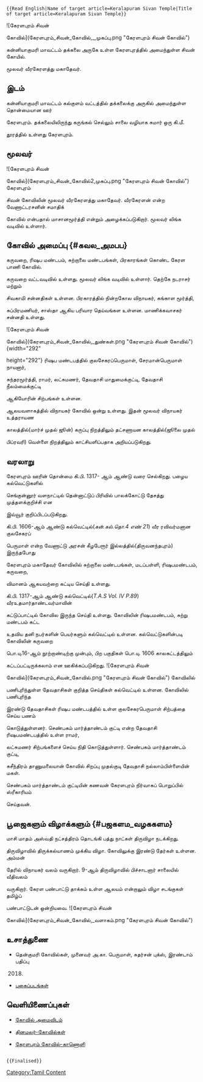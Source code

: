 ```{=mediawiki}
{{Read English|Name of target article=Keralapuram Sivan Temple|Title of target article=Keralapuram Sivan Temple}}
```
![கேரளபுரம் சிவன்
கோவில்](கேரளபுரம்_சிவன்_கோவில்,_,முகப்பு.png "கேரளபுரம் சிவன் கோவில்")
கன்னியாகுமரி மாவட்டம் தக்கலை அருகே உள்ள கேரளபுரத்தில் அமைந்துள்ள சிவன் கோயில்.
மூலவர் வீரகேரளத்து மகாதேவர்.

## இடம்

கன்னியாகுமரி மாவட்டம் கல்குளம் வட்டத்தில் தக்கலைக்கு அருகில் அமைந்துள்ள தொன்மையான ஊர்
கேரளபுரம். தக்கலையிலிருந்து கருங்கல் செல்லும் சாலை வழியாக சுமார் ஒரு கி.மீ.
தூரத்தில் உள்ளது கேரளபுரம்.

## மூலவர்

![கேரளபுரம் சிவன்
கோவில்](கேரளபுரம்_சிவன்_கோவில்2,முகப்பு.png "கேரளபுரம் சிவன் கோவில்") கேரளபுரம்
சிவன் கோவிலின் மூலவர் வீரகேரளத்து மகாதேவர். வீரகேரளன் என்ற வேணாட்டரசனின் சமாதிக்
கோவில் என்பதால் மாசானமூர்த்தி என்றும் அழைக்கப்படுகிறார். மூலவர் லிங்க வடிவில் உள்ளார்.

## கோவில் அமைப்பு {#கவல_அமபப}

கருவறை, ரிஷப மண்டபம், சுற்றாலை மண்டபங்கள், பிரகாரங்கள் கொண்ட கேரள பாணி கோவில்.
கருவறை வட்டவடிவில் உள்ளது. மூலவர் லிங்க வடிவில் உள்ளார். தெற்கே நடராசர் மற்றும்
சிவகாமி சன்னதிகள் உள்ளன. பிரகாரத்தில் நின்றகோல விநாயகர், கங்காள மூர்த்தி,
சுப்பிரமணியர், சாஸ்தா ஆகிய பரிவார தெய்வங்கள உள்ளன. மாணிக்கவாசகர் சன்னதி உள்ளது.
![கேரளபுரம் சிவன்
கோவில்](கேரளபுரம்_சிவன்_கோவில்,_துண்கள்.png "கேரளபுரம் சிவன் கோவில்"){width="292"
height="292"} ரிஷப மண்டபத்தில் குலசேகரப்பெருமாள், சேரமான்பெருமாள் நாயனார்,
சுந்தரமூர்த்தி, ராமர், லட்சுமணர், தேவதாசி மாதுமைக்குட்டி, தேவதாசி நீலம்மைக்குட்டி
ஆகியோரின் சிற்பங்கள் உள்ளன.

ஆலயவளாகத்தில் விநாயகர் கோவில் ஒன்று உள்ளது. இதன் மூலவர் விநாயகர் உத்தராயண
காலத்தில்(மார்ச் முதல் ஜூன்) கருப்பு நிறத்திலும் தட்சணாயன காலத்தில்(ஜூலை முதல்
பிப்ரவரி) வெள்ளை நிறத்திலும் காட்சியளிப்பதாக அறியப்படுகிறது.

## வரலாறு

கேரளபுரம் ஊரின் தொன்மை கி.பி. 1317- ஆம் ஆண்டு வரை செல்கிறது. பழைய கல்வெட்டுகளில்
செங்குன்னூர் வளநாட்டில் தென்னாட்டுப் பிரிவில் பாலக்கோட்டு தேசத்து முத்தளக்குறிச்சி என
இவ்வூர் குறிப்பிடப்படுகிறது.

கி.பி. 1606-ஆம் ஆண்டு கல்வெட்டில்(*கன்.கல்.தொ.4 எண் 21*) வீர ரவிவர்மனான குலசேகரப்
பெருமாள் என்ற வேணாட்டு அரசன் கீழபேரூர் இல்லத்தில்(திருவனந்தபுரம்) இருந்தபோது
கேரளபுரம் மகாதேவர் கோவிலில் சுற்றாலை மண்டபங்கள், மடப்பள்ளி, ரிஷபமண்டபம், கருவறை,
விமானம் ஆகயவற்றை கட்டிய செய்தி உள்ளது.

கி.பி. 1317-ஆம் ஆண்டு கல்வெட்டில்(*T.A.S Vol. IV P.89*) வீரஉதமார்தாண்டவர்மாவின்
கட்டுப்பாட்டில் கோவில இருந்த செய்தி உள்ளது. கோவிலின் ரிஷபமண்டபம், சுற்று மண்டபம் கட்ட
உதவிய தனி நபர்களின் பெயர்களும் கல்வெட்டில் உள்ளன. கல்வெட்டுகளின்படி கோவிலின் கருவறை
பொ.யு.16-ஆம் நூற்றாண்டிற்கு முன்பும், பிற பகுதிகள் பொ.யு. 1606 காலகட்டத்திலும்
கட்டப்பட்டிருக்கலாம் என ஊகிக்கப்படுகிறது. ![கேரளபுரம் சிவன்
கோவில்](கேரளபுரம்_சிவன்_கோவில்.png "கேரளபுரம் சிவன் கோவில்") கோவிலில்
பணிபுரிந்துள்ள தேவதாசிகள் குறித்த செய்திகள் கல்வெட்டில் உள்ளன. கோவிலில் பணிபுரிந்த
இரண்டு தேவதாசிகள் ரிஷப மண்டபத்தில் உள்ள குலசேகரபெருமாள் சிற்பத்தை செய்ய பணம்
கொடுத்துள்ளனர். செண்பகம் மார்த்தாண்டம் குட்டி என்ற தேவதாசி ரிஷபமண்டபத்தில் உள்ள ராமர்,
லட்சுமணர் சிற்பங்களைச் செய்ய நிதி கொடுத்துள்ளார். செண்பகம் மார்த்தாண்டம் குட்டி,
சுசீந்திரம் தாணுமலையான் கோவில் சிறப்பு முதல்குடி தேவதாசி நல்லாம்பிள்ளையின் மகள்.
செண்பகம் மார்த்தாண்டம் குட்டியின் கணவன் கேரளபுரம் நிர்வாகப் பொறுப்பில் ஸ்ரீகாரியம்
செய்தவன்.

## பூஜைகளும் விழாக்களும் {#பஜகளம_வழககளம}

மாசி மாதம் அஸ்வதி நட்சத்திரம் தொடங்கி பத்து நாட்கள் திருவிழா நடக்கிறது.
திருவிழாவில் திருக்கல்யாணம் முக்கிய விழா. கோவிலுக்கு இரண்டு தேர்கள் உள்ளன. அம்மன்
தேரில் விநாயகர் வலம் வருகிறார். 9-ஆம் திருவிழாவில் பிச்சாடனார் சாலையில் வீதிவலம்
வருகிறார். கேரள பண்பாட்டு தாக்கம் உள்ள ஆலயம் என்றாலும் விழா சடங்குகள் தமிழ்ப்
பண்பாட்டுடன் ஒன்றியவை. ![கேரளபுரம் சிவன்
கோவில்](கேரளபுரம்_சிவன்_கோவில்,_வளாகம்.png "கேரளபுரம் சிவன் கோவில்")

## உசாத்துணை

-   தென்குமரி கோவில்கள், முனைவர் அ.கா. பெருமாள், சுதர்சன் புக்ஸ், இரண்டாம் பதிப்பு
    2018.
-   [புகைப்படங்கள்](https://www.google.com/maps/place/Keralapuram+Mahadevar+temple+%26+Adhisaya+Vinayakar+Temple/@8.2455502,77.3089289,3a,75y,90t/data=!3m8!1e2!3m6!1sAF1QipPMSrGB0ZCSXihxSVK_bNgyvt1dKBM_ZmKtqkcU!2e10!3e12!6shttps:%2F%2Flh5.googleusercontent.com%2Fp%2FAF1QipPMSrGB0ZCSXihxSVK_bNgyvt1dKBM_ZmKtqkcU%3Dw114-h86-k-no!7i2048!8i1536!4m7!3m6!1s0x3b04f8dd7a577e07:0x1383c6c8f05fdc92!8m2!3d8.2455556!4d77.3088889!14m1!1BCgwKCC9tLzBjeDQ1MAE)

## வெளியிணைப்புகள்

-   [கோவில் அமைவிடம்](https://goo.gl/maps/GnY1rVZSMo2JeoJ39)
-   [தினமலர்-கோவில்கள்](https://temple.dinamalar.com/New.php?id=1587)
-   [கேரளபுரம் கோவில்-காணொளி](https://www.youtube.com/watch?v=6rtr2qyQxhQ)

```{=mediawiki}
{{Finalised}}
```
[Category:Tamil Content](Category:Tamil_Content "wikilink")
